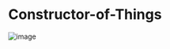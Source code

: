 # Constructor-of-Things

![image](https://user-images.githubusercontent.com/72017165/132877154-825e8820-99e2-45b9-a433-826e939fc308.png)
